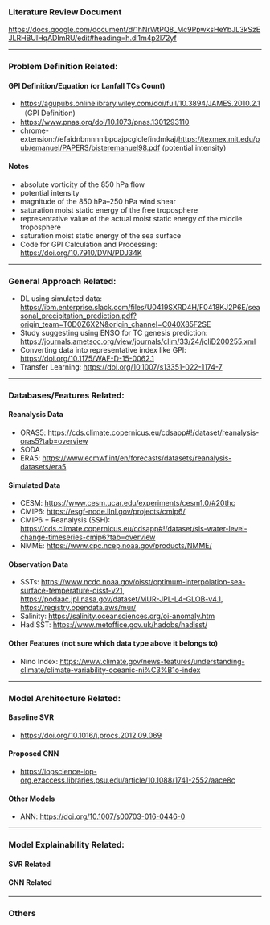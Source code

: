 ### Literature Review Document
https://docs.google.com/document/d/1hNrWtPQ8_Mc9PpwksHeYbJL3kSzEJLRHBUIHqADImRU/edit#heading=h.dl1m4p2l72yf

--------------------------------------
### Problem Definition Related:

 #### GPI Definition/Equation (or Lanfall TCs Count)
 - https://agupubs.onlinelibrary.wiley.com/doi/full/10.3894/JAMES.2010.2.1 （GPI Definition) 
 - https://www.pnas.org/doi/10.1073/pnas.1301293110
 - chrome-extension://efaidnbmnnnibpcajpcglclefindmkaj/https://texmex.mit.edu/pub/emanuel/PAPERS/bisteremanuel98.pdf (potential intensity)
 
 #### Notes
 - absolute vorticity of the 850 hPa flow
 - potential intensity
 - magnitude of the 850 hPa–250 hPa wind shear
 - saturation moist static energy of the free troposphere
 - representative value of the actual moist static energy of the middle troposphere
 - saturation moist static energy of the sea surface
 - Code for GPI Calculation and Processing: https://doi.org/10.7910/DVN/PDJ34K
 
 

--------------------------------------
### General Approach Related:
- DL using simulated data: https://ibm.enterprise.slack.com/files/U0419SXRD4H/F0418KJ2P6E/seasonal_precipitation_prediction.pdf?origin_team=T0D0Z6X2N&origin_channel=C040X85F2SE
- Study suggesting using ENSO for TC genesis prediction: https://journals.ametsoc.org/view/journals/clim/33/24/jcliD200255.xml
- Converting data into representative index like GPI: https://doi.org/10.1175/WAF-D-15-0062.1
- Transfer Learning: https://doi.org/10.1007/s13351-022-1174-7

--------------------------------------
### Databases/Features Related:
 #### Reanalysis Data
 - ORAS5: https://cds.climate.copernicus.eu/cdsapp#!/dataset/reanalysis-oras5?tab=overview
 - SODA
 - ERA5: https://www.ecmwf.int/en/forecasts/datasets/reanalysis-datasets/era5

 #### Simulated Data
 - CESM: https://www.cesm.ucar.edu/experiments/cesm1.0/#20thc
 - CMIP6: https://esgf-node.llnl.gov/projects/cmip6/
 - CMIP6 + Reanalysis (SSH): https://cds.climate.copernicus.eu/cdsapp#!/dataset/sis-water-level-change-timeseries-cmip6?tab=overview
 - NMME: https://www.cpc.ncep.noaa.gov/products/NMME/
 
 #### Observation Data
 - SSTs: https://www.ncdc.noaa.gov/oisst/optimum-interpolation-sea-surface-temperature-oisst-v21, https://podaac.jpl.nasa.gov/dataset/MUR-JPL-L4-GLOB-v4.1, https://registry.opendata.aws/mur/
 - Salinity: https://salinity.oceansciences.org/oi-anomaly.htm
 - HadISST: https://www.metoffice.gov.uk/hadobs/hadisst/

 #### Other Features (not sure which data type above it belongs to)
 - Nino Index: https://www.climate.gov/news-features/understanding-climate/climate-variability-oceanic-ni%C3%B1o-index
--------------------------------------
### Model Architecture Related:

 #### Baseline SVR
 - https://doi.org/10.1016/j.procs.2012.09.069

 #### Proposed CNN
 - https://iopscience-iop-org.ezaccess.libraries.psu.edu/article/10.1088/1741-2552/aace8c
 
 #### Other Models
 - ANN: https://doi.org/10.1007/s00703-016-0446-0
--------------------------------------
### Model Explainability Related:

 #### SVR Related
 
 #### CNN Related
 
--------------------------------------
### Others
